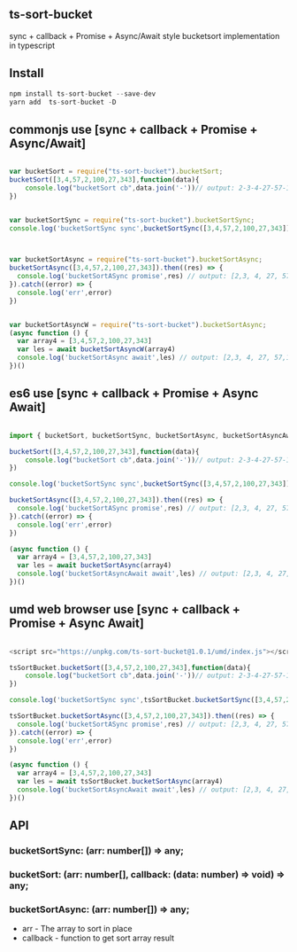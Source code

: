 ## ts-sort-bucket

sync + callback + Promise + Async/Await style bucketsort implementation in typescript

## Install

```js
npm install ts-sort-bucket --save-dev
yarn add  ts-sort-bucket -D
```


## commonjs use  [sync + callback + Promise + Async/Await]

```js

var bucketSort = require("ts-sort-bucket").bucketSort;
bucketSort([3,4,57,2,100,27,343],function(data){
    console.log("bucketSort cb",data.join('-'))// output: 2-3-4-27-57-100-343
})


var bucketSortSync = require("ts-sort-bucket").bucketSortSync;
console.log('bucketSortSync sync',bucketSortSync([3,4,57,2,100,27,343]))// output: [2,3, 4, 27, 57,100,343]



var bucketSortAsync = require("ts-sort-bucket").bucketSortAsync;
bucketSortAsync([3,4,57,2,100,27,343]).then((res) => {
  console.log('bucketSortASync promise',res) // output: [2,3, 4, 27, 57,100,343]
}).catch((error) => {
  console.log('err',error)
})


var bucketSortAsyncW = require("ts-sort-bucket").bucketSortAsync;
(async function () {
  var array4 = [3,4,57,2,100,27,343]
  var les = await bucketSortAsyncW(array4)
  console.log('bucketSortAsync await',les) // output: [2,3, 4, 27, 57,100,343]
})()

```

## es6 use  [sync + callback + Promise + Async Await]

```js 

import { bucketSort, bucketSortSync, bucketSortAsync, bucketSortAsyncAwait} from 'ts-sort-bucket'

bucketSort([3,4,57,2,100,27,343],function(data){
    console.log("bucketSort cb",data.join('-'))// output: 2-3-4-27-57-100-343
})

console.log('bucketSortSync sync',bucketSortSync([3,4,57,2,100,27,343]))

bucketSortAsync([3,4,57,2,100,27,343]).then((res) => {
  console.log('bucketSortASync promise',res) // output: [2,3, 4, 27, 57,100,343]
}).catch((error) => {
  console.log('err',error)
})

(async function () {
  var array4 = [3,4,57,2,100,27,343]
  var les = await bucketSortAsync(array4)
  console.log('bucketSortAsyncAwait await',les) // output: [2,3, 4, 27, 57,100,343]
})()


```


## umd web browser use  [sync + callback + Promise + Async Await]

```js

<script src="https://unpkg.com/ts-sort-bucket@1.0.1/umd/index.js"></script>

tsSortBucket.bucketSort([3,4,57,2,100,27,343],function(data){
    console.log("bucketSort cb",data.join('-'))// output: 2-3-4-27-57-100-343
})

console.log('bucketSortSync sync',tsSortBucket.bucketSortSync([3,4,57,2,100,27,343]))

tsSortBucket.bucketSortAsync([3,4,57,2,100,27,343]).then((res) => {
  console.log('bucketSortASync promise',res) // output: [2,3, 4, 27, 57,100,343]
}).catch((error) => {
  console.log('err',error)
})

(async function () {
  var array4 = [3,4,57,2,100,27,343]
  var les = await tsSortBucket.bucketSortAsync(array4)
  console.log('bucketSortAsyncAwait await',les) // output: [2,3, 4, 27, 57,100,343]
})()


```

## API
### bucketSortSync: (arr: number[]) => any;
### bucketSort: (arr: number[], callback: (data: number) => void) => any;
### bucketSortAsync: (arr: number[]) => any;

- arr - The array to sort in place
- callback - function to get sort array result 
